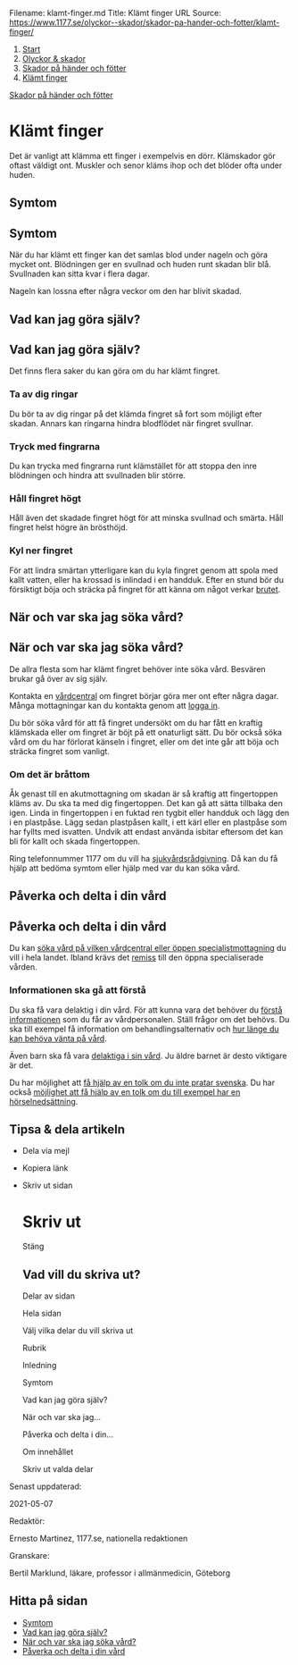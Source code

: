 Filename: klamt-finger.md
Title: Klämt finger
URL Source: https://www.1177.se/olyckor--skador/skador-pa-hander-och-fotter/klamt-finger/

1.  [Start](https://www.1177.se/)
2.  [Olyckor & skador](https://www.1177.se/olyckor--skador/)
3.  [Skador på händer och fötter](https://www.1177.se/olyckor--skador/skador-pa-hander-och-fotter/)
4.  [Klämt finger](https://www.1177.se/olyckor--skador/skador-pa-hander-och-fotter/klamt-finger/)

[Skador på händer och fötter](https://www.1177.se/olyckor--skador/skador-pa-hander-och-fotter/)

Klämt finger
============

Det är vanligt att klämma ett finger i exempelvis en dörr. Klämskador gör oftast väldigt ont. Muskler och senor kläms ihop och det blöder ofta under huden.

Symtom
------

Symtom
------

När du har klämt ett finger kan det samlas blod under nageln och göra mycket ont. Blödningen ger en svullnad och huden runt skadan blir blå. Svullnaden kan sitta kvar i flera dagar.

Nageln kan lossna efter några veckor om den har blivit skadad.

Vad kan jag göra själv?
-----------------------

Vad kan jag göra själv?
-----------------------

Det finns flera saker du kan göra om du har klämt fingret.

### Ta av dig ringar

Du bör ta av dig ringar på det klämda fingret så fort som möjligt efter skadan. Annars kan ringarna hindra blodflödet när fingret svullnar.

### Tryck med fingrarna

Du kan trycka med fingrarna runt klämstället för att stoppa den inre blödningen och hindra att svullnaden blir större.

### Håll fingret högt

Håll även det skadade fingret högt för att minska svullnad och smärta. Håll fingret helst högre än brösthöjd.

### Kyl ner fingret

För att lindra smärtan ytterligare kan du kyla fingret genom att spola med kallt vatten, eller ha krossad is inlindad i en handduk. Efter en stund bör du försiktigt böja och sträcka på fingret för att känna om något verkar [brutet](https://www.1177.se/olyckor--skador/skador-pa-hander-och-fotter/finger-som-har-stukats-brutits-eller-gatt-ur-led/).

När och var ska jag söka vård?
------------------------------

När och var ska jag söka vård?
------------------------------

De allra flesta som har klämt fingret behöver inte söka vård. Besvären brukar gå över av sig själv.

Kontakta en [vårdcentral](https://www.1177.se/lankbiblioteket/nationella-lankar/1177---lankar/hitta-vard---forinstallda-sok/hitta-vardcentral-nara-mig/) om fingret börjar göra mer ont efter några dagar. Många mottagningar kan du kontakta genom att [logga in](https://www.1177.se/lankbiblioteket/nationella-lankar/1177---lankar/e-tjanster---behallare/e-tjanster---allman-inloggning/).

Du bör söka vård för att få fingret undersökt om du har fått en kraftig klämskada eller om fingret är böjt på ett onaturligt sätt. Du bör också söka vård om du har förlorat känseln i fingret, eller om det inte går att böja och sträcka fingret som vanligt.

### Om det är bråttom

Åk genast till en akutmottagning om skadan är så kraftig att fingertoppen kläms av. Du ska ta med dig fingertoppen. Det kan gå att sätta tillbaka den igen. Linda in fingertoppen i en fuktad ren tygbit eller handduk och lägg den i en plastpåse. Lägg sedan plastpåsen kallt, i ett kärl eller en plastpåse som har fyllts med isvatten. Undvik att endast använda isbitar eftersom det kan bli för kallt och skada fingertoppen.

Ring telefonnummer 1177 om du vill ha [sjukvårdsrådgivning](https://www.1177.se/om-1177/nar-du-ringer-1177/nar-du-ringer-1177/). Då kan du få hjälp att bedöma symtom eller hjälp med var du kan söka vård.

Påverka och delta i din vård
----------------------------

Påverka och delta i din vård
----------------------------

Du kan [söka vård på vilken vårdcentral eller öppen specialistmottagning](https://www.1177.se/sa-fungerar-varden/att-valja-vardmottagning/valja-vardmottagning/) du vill i hela landet. Ibland krävs det [remiss](https://www.1177.se/sa-fungerar-varden/att-valja-vardmottagning/remiss/) till den öppna specialiserade vården.

### Informationen ska gå att förstå

Du ska få vara delaktig i din vård. För att kunna vara det behöver du [förstå informationen](https://www.1177.se/sa-fungerar-varden/var-med-och-bestam-om-din-vard/patientlagen/) som du får av vårdpersonalen. Ställ frågor om det behövs. Du ska till exempel få information om behandlingsalternativ och [hur länge du kan behöva vänta på vård](https://www.1177.se/sa-fungerar-varden/lagar-och-bestammelser/vardgaranti/).

Även barn ska få vara [delaktiga i sin vård](https://www.1177.se/sa-fungerar-varden/var-med-och-bestam-om-din-vard/barns-och-vardnadshavares-rattigheter-i-varden/). Ju äldre barnet är desto viktigare är det.

Du har möjlighet att [få hjälp av en tolk om du inte pratar svenska](https://www.1177.se/sa-fungerar-varden/vard-om-du-kommer-fran-ett-annat-land/tolkning-till-mitt-sprak/). Du har också [möjlighet att få hjälp av en tolk om du till exempel har en hörselnedsättning](https://www.1177.se/undersokning-behandling/hjalpmedel/hjalpmedel-for-kognition-och-kommunikation/tolktjanster-vid-funktionsnedsattning/).

Tipsa & dela artikeln
---------------------

*   Dela via mejl
*   Kopiera länk
*   Skriv ut sidan
    
    Skriv ut
    ========
    
    Stäng
    
    Vad vill du skriva ut?
    ----------------------
    
    Delar av sidan
    
    Hela sidan
    
    Välj vilka delar du vill skriva ut
    
    Rubrik
    
    Inledning
    
    Symtom
    
    Vad kan jag göra själv?
    
    När och var ska jag...
    
    Påverka och delta i din...
    
    Om innehållet
    
    Skriv ut valda delar
    

Senast uppdaterad:

2021-05-07

Redaktör:

Ernesto Martinez, 1177.se, nationella redaktionen

Granskare:

Bertil Marklund, läkare, professor i allmänmedicin, Göteborg

Hitta på sidan
--------------

*   [Symtom](https://www.1177.se/olyckor--skador/skador-pa-hander-och-fotter/klamt-finger/#section-132465)
*   [Vad kan jag göra själv?](https://www.1177.se/olyckor--skador/skador-pa-hander-och-fotter/klamt-finger/#section-132468)
*   [När och var ska jag söka vård?](https://www.1177.se/olyckor--skador/skador-pa-hander-och-fotter/klamt-finger/#section-132472)
*   [Påverka och delta i din vård](https://www.1177.se/olyckor--skador/skador-pa-hander-och-fotter/klamt-finger/#section-132473)
